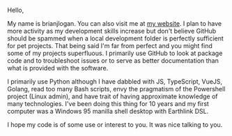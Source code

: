 Hello,

My name is brianjlogan. You can also visit me at [my website](https://brianjlogan.com). 
I plan to have more activity as my development skills increase but don't believe GitHub should be spammed when a local development folder is perfectly sufficient for pet projects.
That being said I'm far from perfect and you might find some of my projects superfluous. I primarily use GitHub to look at package code and to troubleshoot issues or to serve
as better documentation than what is provided with the software. 

I primarily use Python although I have dabbled with JS, TypeScript, VueJS, Golang, read too many Bash scripts, envy the pragmatism of the Powershell project (Linux admin), and 
have trait of having approximate knowledge of many technologies. I've been doing this thing for 10 years and my first computer was a Windows 95 manilla shell desktop with Earthlink
DSL. 

I hope my code is of some use or interest to you. It was nice talking to you. 
